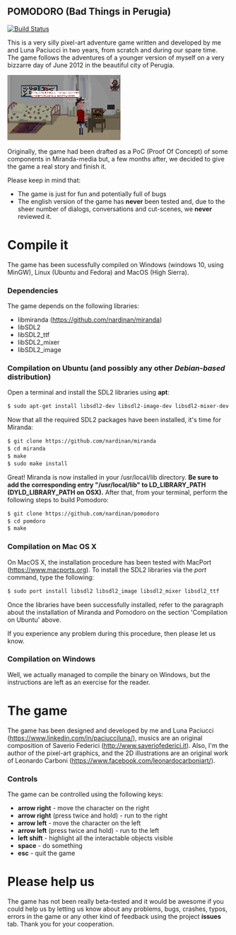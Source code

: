 POMODORO (Bad Things in Perugia)
-------------------------

[![Build Status](https://travis-ci.org/nardinan/pomodoro.svg?branch=master)](https://travis-ci.org/nardinan/pomodoro)

This is a very silly pixel-art adventure game written and developed by me and Luna Paciucci in two years, from scratch and during our spare time. The game follows the adventures of a younger version of myself on a very bizzarre day of June 2012 in the beautiful city of Perugia.

![alt text](demo_intro.gif)

Originally, the game had been drafted as a PoC (Proof Of Concept) of some components in Miranda-media but, a few months after, we decided to give the game a real story and finish it.

Please keep in mind that:
 * The game is just for fun and potentially full of bugs
 * The english version of the game has **never** been tested and, due to the sheer number of dialogs, conversations and cut-scenes, we **never** reviewed it.

# Compile it

The game has been sucessfully compiled on Windows (windows 10, using MinGW), Linux (Ubuntu and Fedora) and MacOS (High Sierra).

### Dependencies
The game depends on the following libraries:
 * libmiranda (https://github.com/nardinan/miranda)
 * libSDL2
 * libSDL2_ttf
 * libSDL2_mixer
 * libSDL2_image

### Compilation on Ubuntu (and possibly any other _Debian-based_ distribution)

Open a terminal and install the SDL2 libraries using **apt**:
```bash
$ sudo apt-get install libsdl2-dev libsdl2-image-dev libsdl2-mixer-dev libsdl2-ttf-dev
```

Now that all the required SDL2 packages have been installed, it's time for Miranda:
```bash
$ git clone https://github.com/nardinan/miranda
$ cd miranda
$ make
$ sudo make install
```
Great! Miranda is now installed in your /usr/local/lib directory. **Be sure to add the corresponding entry "/usr/local/lib" to LD_LIBRARY_PATH (DYLD_LIBRARY_PATH on OSX).** After that, from your terminal, perform the following steps to build Pomodoro:
```bash
$ git clone https://github.com/nardinan/pomodoro
$ cd pomdoro
$ make
```

### Compilation on Mac OS X

On MacOS X, the installation procedure has been tested with MacPort (https://www.macports.org). To install the SDL2 libraries via the *port* command, type the following:
```bash
$ sudo port install libsdl2 libsdl2_image libsdl2_mixer libsdl2_ttf
```
Once the libraries have been successfully installed, refer to the paragraph about the installation of Miranda and Pomodoro on the section 'Compilation on Ubuntu' above.

If you experience any problem during this procedure, then please let us know.

### Compilation on Windows

Well, we actually managed to compile the binary on Windows, but the instructions are left as an exercise for the reader.

# The game

The game has been designed and developed by me and Luna Paciucci (https://www.linkedin.com/in/paciucciluna/), musics are an original composition of Saverio Federici (http://www.saveriofederici.it). Also, I'm the author of the pixel-art graphics, and the 2D illustrations are an original work of Leonardo Carboni (https://www.facebook.com/leonardocarboniart/).

### Controls
The game can be controlled using the following keys:
* **arrow right** - move the character on the right
* **arrow right** (press twice and hold) - run to the right
* **arrow left** - move the character on the left
* **arrow left** (press twice and hold) - run to the left
* **left shift** - highlight all the interactable objects visible
* **space** - do something
* **esc** - quit the game

# Please help us

The game has not been really beta-tested and it would be awesome if you could help us by letting us know about any problems, bugs, crashes, typos, errors in the game or any other kind of feedback using the project **issues** tab.
Thank you for your cooperation.


